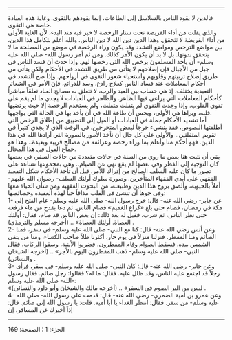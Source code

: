 ------------------------------------------------------------------------

فالدين لا يقود الناس بالسلاسل إلى الطاعات، إنما يقودهم بالتقوى. وغاية
هذه العبادة خاصة هي التقوى.  
والذي يفلت من أداء الفريضة تحت ستار الرخصة لا خير فيه منذ البدء، لأن
الغاية الأولى من أداء الفريضة لا تتحقق. وهذا الدين دين الله لا دين
الناس. والله أعلم بتكامل هذا الدين، بين مواضع الترخص ومواضع التشدد وقد
يكون وراء الرخصة في موضع من المصلحة ما لا يتحقق بدونها. بل لا بد أن يكون
الأمر كذلك. ومن ثم أمر رسول الله- صلى الله عليه وسلم- أن يأخذ المسلمون
برخص الله التي رخصها لهم. وإذا حدث أن فسد الناس في جيل من الأجيال فإن
إصلاحهم لا يتأتى من طريق التشدد في الأحكام ولكن يتأتى من طريق إصلاح
تربيتهم وقلوبهم واستحياء شعور التقوى في أرواحهم. وإذا صح التشدد في أحكام
المعاملات عند فساد الناس كعلاج رادع، وسد للذرائع، فإن الأمر في الشعائر
التعبدية يختلف، إذ هي حساب بين العبد والرب، لا تتعلق به مصالح العباد
تعلقاً مباشراً كأحكام المعاملات التي يراعى فيها الظاهر. والظاهر في
العبادات لا يجدي ما لم يقم على تقوى القلوب. وإذا وجدت التقوى لم يتفلت
متفلت، ولم يستخدم الرخصة إلا حيث يرتضيها قلبه، ويراها هي الأولى، ويحس أن
طاعة الله في أن يأخذ بها في الحالة التي يواجهها.  
أما تشديد الأحكام جملة في العبادات أو الميل إلى التضييق من إطلاق الرخص
التي أطلقتها النصوص، فقد ينشيء حرجاً لبعض المتحرجين. في الوقت الذي لا
يجدي كثيراً في تقويم المتفلتين.. والأولى على كل حال أن نأخذ الأمور
بالصورة التي أرادها الله في هذا الدين. فهو أحكم منا وأعلم بما وراء رخصه
وعزائمه من مصالح قريبة وبعيدة.. وهذا هو جماع القول في هذا المجال.  
بقي أن نثبت هنا بعض ما روي من السنة في حالات متعددة من حالات السفر، في
بعضها كان التوجيه إلى الفطر وفي بعضها لم يقع نهي عن الصيام.. وهي
بمجموعها تساعد على تصور ما كان عليه السلف الصالح من إدراك للأمر، قبل أن
تأخذ الأحكام شكل التقعيد الفقهي على أيدي الفقهاء المتأخرين. وصورة سلوك
أولئك السلف- رضوان الله عليهم- أملأ بالحيوية، وألصق بروح هذا الدين
وطبيعته، من البحوث الفقهية ومن شأن الحياة معها وفي جوها أن تنشئ في القلب
مذاقاً حياً لهذه العقيدة وخصائصها:  
1- عن جابر- رضي الله عنه- قال: خرج رسول الله- صلى الله عليه وسلم- عام
الفتح إلى مكة في رمضان، فصام حتى بلغ «كراع الغميم» فصام الناس. ثم دعا
بقدح من ماء فرفعه حتى نظر الناس، ثم شرب. فقيل له بعد ذلك: إن بعض الناس
قد صام، فقال: أولئك العصاة. أولئك العصاة» .. (أخرجه مسلم والترمذي) .  
2- وعن أنس رضي الله عنه- قال: كنا مع النبي- صلى الله عليه وسلم- في سفر،
فمنا الصائم ومنا المفطر. فنزلنا منزلاً في يوم حار، أكثرنا ظلاً صاحب
الكساء، ومنا من يتقي الشمس بيده. فسقط الصوام وقام المفطرون، فضربوا
الأبنية، وسقوا الركاب، فقال النبي- صلى الله عليه وسلم- ذهب المفطرون
اليوم بالأجر» .. (أخرجه الشيخان والنسائي) .  
3- وعن جابر- رضي الله عنه- قال: كان النبي- صلى الله عليه وسلم- في سفر،
فرأى رجلاً قد اجتمع عليه الناس، وقد ظلل عليه. فقال: ما له؟ فقالوا: رجل
صائم. فقال رسول الله- صلى الله عليه وسلم-:  
«ليس من البر الصوم في السفر» .. (أخرجه مالك والشيخان وأبو داود والنسائي)
.  
4- وعن عمرو بن أمية الضمري- رضي الله عنه- قال: قدمت على رسول الله- صلى
الله عليه وسلم- من سفر. فقال: انتظر الغداء يا أبا أمية. قلت: يا رسول
الله إني صائم. قال: إذاً أخبرك عن المسافر. إن

------------------------------------------------------------------------

الجزء: 1 ¦ الصفحة: 169
